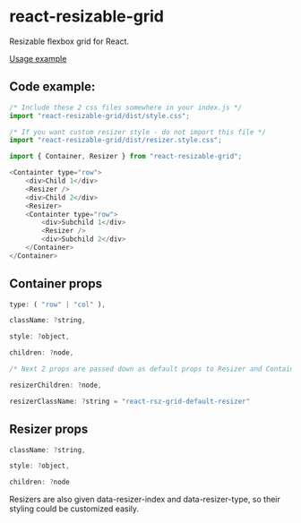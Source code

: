 # react-resizable-grid
Resizable flexbox grid for React.

[Usage example](https://nowaalex.github.io/react-resizable-grid/example_dist)

## Code example: 
```javascript
/* Include these 2 css files somewhere in your index.js */
import "react-resizable-grid/dist/style.css";

/* If you want custom resizer style - do not import this file */
import "react-resizable-grid/dist/resizer.style.css";

import { Container, Resizer } from "react-resizable-grid";

<Containter type="row">
    <div>Child 1</div>
    <Resizer />
    <div>Child 2</div>
    <Resizer>
    <Containter type="row">
        <div>Subchild 1</div>
        <Resizer />
        <div>Subchild 2</div>
    </Container>
</Container>
```

## Container props
```javascript
type: ( "row" | "col" ),

className: ?string,

style: ?object,

children: ?node,

/* Next 2 props are passed down as default props to Resizer and Container children*/

resizerChildren: ?node,

resizerClassName: ?string = "react-rsz-grid-default-resizer"

```

## Resizer props
```javascript
className: ?string,

style: ?object,

children: ?node

```
Resizers are also given data-resizer-index and data-resizer-type, so their styling could be customized easily.
